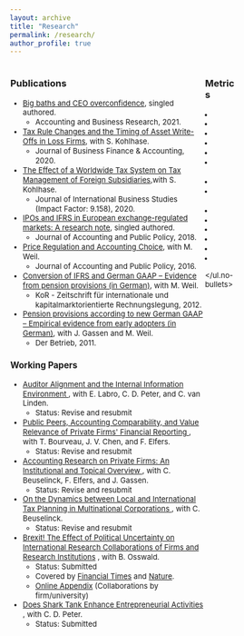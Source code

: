 ```yaml
---
layout: archive
title: "Research"
permalink: /research/
author_profile: true
---
```

<script async src="https://badge.dimensions.ai/badge.js" charset="utf-8"></script>
<script type='text/javascript' src='https://d1bxh8uas1mnw7.cloudfront.net/assets/embed.js'></script>

<html>
<head>
<meta name="viewport" content="width=device-width, initial-scale=1">
<style>
* {
  box-sizing: border-box;
}
/* Create two unequal columns that floats next to each other */
.column {
  float: left;
  padding: 1px;
 }
.left {
  width: 85%;
}
.right {
  width: 15%;
}
/* Clear floats after the columns */
.row:after {
  content: "";
  display: table;
  clear: both;
}
ul  {
     line-height:130%; 
}
li  {
     line-height:130%; 
}
br {
     line-height:130%;
}
ul.no-bullets {
  list-style-type: none; 
  padding: 0; 
  margin: 0; 
  line-height:130%;
}  
  
</style>
</head>
<body>
  



<div class="row">
  <div class="column left" >
    <h3> Publications </h3>
<font size="2"> 
   <ul>
   <li>  <a href="https://www.tandfonline.com/doi/full/10.1080/00014788.2020.1783634" target="_blank">Big baths and CEO overconfidence</a>, singled authored. 
       <ul>  <li>  Accounting and Business Research, 2021.    </li> </ul> </li>
   <li>  <a href="https://onlinelibrary.wiley.com/doi/10.1111/jbfa.12502" target="_blank">Tax Rule Changes and the Timing of Asset Write-Offs in Loss Firms</a>, with S. Kohlhase.  <ul>  <li> Journal of Business Finance & Accounting, 2020.  </li> </ul> </li>
 <li>  <a href="https://link.springer.com/article/10.1057/s41267-019-00287-9" target="_blank">The Effect of a Worldwide Tax System on Tax Management of Foreign Subsidiaries</a>,with S. Kohlhase.
        <ul>  <li> Journal of International Business Studies (Impact Factor: 9.158), 2020. </li> </ul>   </li>
  <li>   <a href="https://www.sciencedirect.com/science/article/pii/S027842541830187X" target="_blank">IPOs and IFRS in European exchange-regulated markets: A research note</a>, singled authored. 
         <ul>  <li> Journal of Accounting and Public Policy, 2018. </li> </ul> </li>
 <li>  <a href="https://www.sciencedirect.com/science/article/pii/S027842541830187X" target="_blank">Price Regulation and Accounting Choice</a>, with M. Weil.   
         <ul>  <li> Journal of Accounting and Public Policy, 2016. </li> </ul> </li>
 <li>  <a href="https://research.owlit.de/document/6ed42696-ea1c-3217-826f-c08e2ffa016d" target="_blank">Conversion of IFRS and German GAAP – Evidence from pension provisions (in German)</a>, with M. Weil.  
         <ul>  <li> KoR - Zeitschrift für internationale und kapitalmarktorientierte Rechnungslegung, 2012. </li> </ul>  </li>
 <li>  <a href="https://kor-ifrs.owlit.de/document/zeitschriften/der-betrieb/2011/heft-19/betriebswirtschaft/aufsatze/pensionsruckstellungen-nach-dem-bilmog---erst/MLX_974f" target="_blank"> Pension provisions according to new German GAAP – Empirical evidence from early adopters (in German)</a>, with J. Gassen and M. Weil.  
         <ul>  <li> Der Betrieb, 2011. </li> </ul> </li>  
</ul> 

<h3> Working Papers </h3>

<font size="2">  <ul>
<li>  <a href= "https://papers.ssrn.com/sol3/papers.cfm?abstract_id=3370953" target="_blank"> Auditor Alignment and the Internal Information Environment </a>,  with E. Labro, C. D. Peter, and C. van Linden. 
  <ul>  <li> Status: Revise and resubmit </li> </ul> </li>
<li>  <a href= "https://papers.ssrn.com/sol3/papers.cfm?abstract_id=3576389" target="_blank"> Public Peers, Accounting Comparability, and Value Relevance of Private Firms' Financial Reporting </a>, with T. Bourveau, J. V. Chen, and F. Elfers. 
  <ul>  <li> Status: Revise and resubmit </li> </ul> </li>
<li>  <a href= "https://papers.ssrn.com/sol3/papers.cfm?abstract_id=3496543" target="_blank"> Accounting Research on Private Firms: An Institutional and Topical Overview </a>, with C. Beuselinck, F. Elfers, and J. Gassen. 
  <ul>  <li> Status: Revise and resubmit </li> </ul> </li>
<li>  <a href= "https://papers.ssrn.com/sol3/papers.cfm?abstract_id=3108489" target="_blank"> On the Dynamics between Local and International Tax Planning in Multinational Corporations </a>, with C. Beuselinck. 
  <ul>  <li> Status: Revise and resubmit </li> </ul> </li>
<li>  <a href= "https://papers.ssrn.com/sol3/papers.cfm?abstract_id=3703590" target="_blank"> Brexit! The Effect of Political Uncertainty on International Research Collaborations of Firms and Research Institutions</a> , with B. Osswald. 
  <ul>    
   <li> Status: Submitted   </li>  
   <li> Covered by <a href= "https://www.ft.com/content/ed2e508e-cfcf-4469-ab28-a26dffbb4d5e" target="_blank">Financial Times</a> and <a href= "https://www.nature.com/articles/d41586-020-02920-2" target="_blank">Nature</a>.    </li>  
   <li> <a href= "https://jochenpierk.github.io/brexit_collaborations/index.html" target="_blank"> Online Appendix</a> (Collaborations by firm/university) </li>  
 </ul> 
 </li>
<li>  <a href= "https://papers.ssrn.com/sol3/papers.cfm?abstract_id=3657391" target="_blank"> Does Shark Tank Enhance Entrepreneurial Activities</a> , with C. D. Peter.  
  <ul>  <li> Status: Submitted </li> </ul> </li>
</ul> </font> 
</font> 
</div>



<div class="row">
  <div class="column right" >
    <h3> Metrics </h3>
<font size="2"> 
 <ul.no-bullets>
   <li > <span class="__dimensions_badge_embed__" data-doi="10.1080/00014788.2020.1783634" data-style="small_rectangle"> </span>   </li> 
   <li > <span data-badge-type="2" data-link-target='_blank' data-doi="10.1080/00014788.2020.1783634" data-badge-popover='left' data-hide-no-mentions="false" class="altmetric-embed"> </span>   </li>  
  
   <li > <span class="__dimensions_badge_embed__" data-doi="10.1111/jbfa.12502" data-style="small_rectangle"> </span>   </li>
   <li > <span data-badge-type="2" data-link-target='_blank' data-doi="10.1111/jbfa.12502" data-badge-popover='left' data-hide-no-mentions="false" class="altmetric-embed"> </span>   </li>

   <li > <span class="__dimensions_badge_embed__" data-doi="10.1057/s41267-019-00287-9" data-style="small_rectangle"> </span>  </li>
   <li >  <span data-badge-type="2" data-link-target='_blank' data-doi="10.1057/s41267-019-00287-9" data-badge-popover='left' data-hide-no-mentions="false" class="altmetric-embed"> </span>    </li>
   <br>
   
   <li > <span class="__dimensions_badge_embed__" data-doi="10.1016/j.jaccpubpol.2018.09.005" data-style="small_rectangle"> </span>   </li>
   <li >  <span data-badge-type="2" data-link-target='_blank' data-doi="10.1016/j.jaccpubpol.2018.09.005" data-badge-popover='left' data-hide-no-mentions="false" class="altmetric-embed"> </span>    </li>
    <br>
   
   <li > <span class="__dimensions_badge_embed__" data-doi="10.1016/j.jaccpubpol.2018.09.005" data-style="small_rectangle"> </span>  </li>    
    <li >  <span data-badge-type="2" data-link-target='_blank' data-doi="10.1016/j.jaccpubpol.2018.09.005" data-badge-popover='left' data-hide-no-mentions="false" class="altmetric-embed"> </span>    </li>
   
   <li >   </li>
   <li >   </li>
   
   <li >   </li>
   <li >   </li>

</ul.no-bullets> 

<h3>  </h3>

<font size="2">  
  <ul style="list-style-type:none">
   <li>   </li>
   <li>   </li>
  
   <li>   </li>
   <li>   </li>
    
   <li>   </li>
   <li>   </li>
   
   <li>   </li>
   <li>   </li>
   
   <li>   </li>
   <li>   </li>
   
   <li>   </li>
   <li>   </li>
    
</ul> </font> 
</font> 
</div>



 
 

